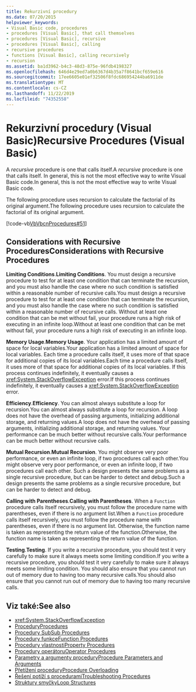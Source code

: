 ```yaml
---
title: Rekurzivní procedury
ms.date: 07/20/2015
helpviewer_keywords:
- Visual Basic code, procedures
- procedures [Visual Basic], that call themselves
- procedures [Visual Basic], recursive
- procedures [Visual Basic], calling
- recursive procedures
- functions [Visual Basic], calling recursively
- recursion
ms.assetid: ba1d3962-b4c3-48d3-875e-96fdb4198327
ms.openlocfilehash: 646d4e29ed7a0b6367d4b35a7f8641bcf659e616
ms.sourcegitcommit: 17ee6605e01ef32506f8fdc686954244ba6911de
ms.translationtype: MT
ms.contentlocale: cs-CZ
ms.lasthandoff: 11/22/2019
ms.locfileid: "74352558"
---
```

# <a name="recursive-procedures-visual-basic"></a><span data-ttu-id="e121c-102">Rekurzivní procedury (Visual Basic)</span><span class="sxs-lookup"><span data-stu-id="e121c-102">Recursive Procedures (Visual Basic)</span></span>

<span data-ttu-id="e121c-103">A *recursive* procedure is one that calls itself.</span><span class="sxs-lookup"><span data-stu-id="e121c-103">A *recursive* procedure is one that calls itself.</span></span> <span data-ttu-id="e121c-104">In general, this is not the most effective way to write Visual Basic code.</span><span class="sxs-lookup"><span data-stu-id="e121c-104">In general, this is not the most effective way to write Visual Basic code.</span></span>  
  
 <span data-ttu-id="e121c-105">The following procedure uses recursion to calculate the factorial of its original argument.</span><span class="sxs-lookup"><span data-stu-id="e121c-105">The following procedure uses recursion to calculate the factorial of its original argument.</span></span>  
  
 [!code-vb[VbVbcnProcedures#51](~/samples/snippets/visualbasic/VS_Snippets_VBCSharp/VbVbcnProcedures/VB/Class1.vb#51)]  
  
## <a name="considerations-with-recursive-procedures"></a><span data-ttu-id="e121c-106">Considerations with Recursive Procedures</span><span class="sxs-lookup"><span data-stu-id="e121c-106">Considerations with Recursive Procedures</span></span>

 <span data-ttu-id="e121c-107">**Limiting Conditions**.</span><span class="sxs-lookup"><span data-stu-id="e121c-107">**Limiting Conditions**.</span></span> <span data-ttu-id="e121c-108">You must design a recursive procedure to test for at least one condition that can terminate the recursion, and you must also handle the case where no such condition is satisfied within a reasonable number of recursive calls.</span><span class="sxs-lookup"><span data-stu-id="e121c-108">You must design a recursive procedure to test for at least one condition that can terminate the recursion, and you must also handle the case where no such condition is satisfied within a reasonable number of recursive calls.</span></span> <span data-ttu-id="e121c-109">Without at least one condition that can be met without fail, your procedure runs a high risk of executing in an infinite loop.</span><span class="sxs-lookup"><span data-stu-id="e121c-109">Without at least one condition that can be met without fail, your procedure runs a high risk of executing in an infinite loop.</span></span>

 <span data-ttu-id="e121c-110">**Memory Usage**.</span><span class="sxs-lookup"><span data-stu-id="e121c-110">**Memory Usage**.</span></span> <span data-ttu-id="e121c-111">Your application has a limited amount of space for local variables.</span><span class="sxs-lookup"><span data-stu-id="e121c-111">Your application has a limited amount of space for local variables.</span></span> <span data-ttu-id="e121c-112">Each time a procedure calls itself, it uses more of that space for additional copies of its local variables.</span><span class="sxs-lookup"><span data-stu-id="e121c-112">Each time a procedure calls itself, it uses more of that space for additional copies of its local variables.</span></span> <span data-ttu-id="e121c-113">If this process continues indefinitely, it eventually causes a <xref:System.StackOverflowException> error.</span><span class="sxs-lookup"><span data-stu-id="e121c-113">If this process continues indefinitely, it eventually causes a <xref:System.StackOverflowException> error.</span></span>

 <span data-ttu-id="e121c-114">**Efficiency**.</span><span class="sxs-lookup"><span data-stu-id="e121c-114">**Efficiency**.</span></span> <span data-ttu-id="e121c-115">You can almost always substitute a loop for recursion.</span><span class="sxs-lookup"><span data-stu-id="e121c-115">You can almost always substitute a loop for recursion.</span></span> <span data-ttu-id="e121c-116">A loop does not have the overhead of passing arguments, initializing additional storage, and returning values.</span><span class="sxs-lookup"><span data-stu-id="e121c-116">A loop does not have the overhead of passing arguments, initializing additional storage, and returning values.</span></span> <span data-ttu-id="e121c-117">Your performance can be much better without recursive calls.</span><span class="sxs-lookup"><span data-stu-id="e121c-117">Your performance can be much better without recursive calls.</span></span>

 <span data-ttu-id="e121c-118">**Mutual Recursion**.</span><span class="sxs-lookup"><span data-stu-id="e121c-118">**Mutual Recursion**.</span></span> <span data-ttu-id="e121c-119">You might observe very poor performance, or even an infinite loop, if two procedures call each other.</span><span class="sxs-lookup"><span data-stu-id="e121c-119">You might observe very poor performance, or even an infinite loop, if two procedures call each other.</span></span> <span data-ttu-id="e121c-120">Such a design presents the same problems as a single recursive procedure, but can be harder to detect and debug.</span><span class="sxs-lookup"><span data-stu-id="e121c-120">Such a design presents the same problems as a single recursive procedure, but can be harder to detect and debug.</span></span>

 <span data-ttu-id="e121c-121">**Calling with Parentheses**.</span><span class="sxs-lookup"><span data-stu-id="e121c-121">**Calling with Parentheses**.</span></span> <span data-ttu-id="e121c-122">When a `Function` procedure calls itself recursively, you must follow the procedure name with parentheses, even if there is no argument list.</span><span class="sxs-lookup"><span data-stu-id="e121c-122">When a `Function` procedure calls itself recursively, you must follow the procedure name with parentheses, even if there is no argument list.</span></span> <span data-ttu-id="e121c-123">Otherwise, the function name is taken as representing the return value of the function.</span><span class="sxs-lookup"><span data-stu-id="e121c-123">Otherwise, the function name is taken as representing the return value of the function.</span></span>

 <span data-ttu-id="e121c-124">**Testing**.</span><span class="sxs-lookup"><span data-stu-id="e121c-124">**Testing**.</span></span> <span data-ttu-id="e121c-125">If you write a recursive procedure, you should test it very carefully to make sure it always meets some limiting condition.</span><span class="sxs-lookup"><span data-stu-id="e121c-125">If you write a recursive procedure, you should test it very carefully to make sure it always meets some limiting condition.</span></span> <span data-ttu-id="e121c-126">You should also ensure that you cannot run out of memory due to having too many recursive calls.</span><span class="sxs-lookup"><span data-stu-id="e121c-126">You should also ensure that you cannot run out of memory due to having too many recursive calls.</span></span>

## <a name="see-also"></a><span data-ttu-id="e121c-127">Viz také:</span><span class="sxs-lookup"><span data-stu-id="e121c-127">See also</span></span>

- <xref:System.StackOverflowException>
- [<span data-ttu-id="e121c-128">Procedury</span><span class="sxs-lookup"><span data-stu-id="e121c-128">Procedures</span></span>](index.md)
- [<span data-ttu-id="e121c-129">Procedury Sub</span><span class="sxs-lookup"><span data-stu-id="e121c-129">Sub Procedures</span></span>](sub-procedures.md)
- [<span data-ttu-id="e121c-130">Procedury funkce</span><span class="sxs-lookup"><span data-stu-id="e121c-130">Function Procedures</span></span>](function-procedures.md)
- [<span data-ttu-id="e121c-131">Procedury vlastnosti</span><span class="sxs-lookup"><span data-stu-id="e121c-131">Property Procedures</span></span>](property-procedures.md)
- [<span data-ttu-id="e121c-132">Procedury operátoru</span><span class="sxs-lookup"><span data-stu-id="e121c-132">Operator Procedures</span></span>](operator-procedures.md)
- [<span data-ttu-id="e121c-133">Parametry a argumenty procedury</span><span class="sxs-lookup"><span data-stu-id="e121c-133">Procedure Parameters and Arguments</span></span>](procedure-parameters-and-arguments.md)
- [<span data-ttu-id="e121c-134">Přetížení procedury</span><span class="sxs-lookup"><span data-stu-id="e121c-134">Procedure Overloading</span></span>](procedure-overloading.md)
- [<span data-ttu-id="e121c-135">Řešení potíží s procedurami</span><span class="sxs-lookup"><span data-stu-id="e121c-135">Troubleshooting Procedures</span></span>](troubleshooting-procedures.md)
- [<span data-ttu-id="e121c-136">Struktury smyčky</span><span class="sxs-lookup"><span data-stu-id="e121c-136">Loop Structures</span></span>](../control-flow/loop-structures.md)
